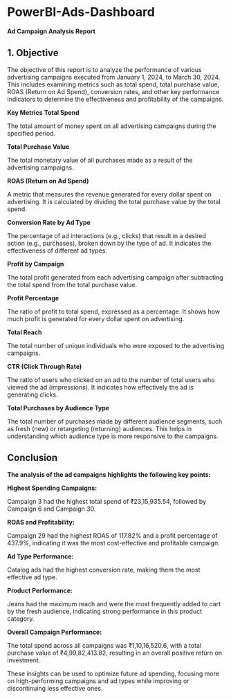 # PowerBI-Ads-Dashboard

**Ad Campaign Analysis Report**

## 1. Objective

The objective of this report is to analyze the performance of various advertising campaigns executed from January 1, 2024, to March 30, 2024. This includes examining metrics such as total spend, total purchase value, ROAS (Return on Ad Spend), conversion rates, and other key performance indicators to determine the effectiveness and profitability of the campaigns.

**Key Metrics**
**Total Spend**

The total amount of money spent on all advertising campaigns during the specified period.

**Total Purchase Value**

The total monetary value of all purchases made as a result of the advertising campaigns.

**ROAS (Return on Ad Spend)**

 A metric that measures the revenue generated for every dollar spent on advertising. It is calculated by dividing the total purchase value by the total spend.
 
**Conversion Rate by Ad Type**

The percentage of ad interactions (e.g., clicks) that result in a desired action (e.g., purchases), broken down by the type of ad. It indicates the effectiveness of different ad types.

**Profit by Campaign**

 The total profit generated from each advertising campaign after subtracting the total spend from the total purchase value.
 
**Profit Percentage**

 The ratio of profit to total spend, expressed as a percentage. It shows how much profit is generated for every dollar spent on advertising.
 
**Total Reach**

 The total number of unique individuals who were exposed to the advertising campaigns.
 
**CTR (Click Through Rate)**

 The ratio of users who clicked on an ad to the number of total users who viewed the ad (impressions). It indicates how effectively the ad is generating clicks.
 
**Total Purchases by Audience Type**

 The total number of purchases made by different audience segments, such as fresh (new) or retargeting (returning) audiences. This helps in understanding which audience type is more responsive to the campaigns.


## Conclusion
**The analysis of the ad campaigns highlights the following key points:**

**Highest Spending Campaigns:**

Campaign 3 had the highest total spend of ₹23,15,935.54, followed by Campaign 6 and Campaign 30.

**ROAS and Profitability:**

Campaign 29 had the highest ROAS of 117.82% and a profit percentage of 437.9%, indicating it was the most cost-effective and profitable campaign.

**Ad Type Performance:**

Catalog ads had the highest conversion rate, making them the most effective ad type.

**Product Performance:**

Jeans had the maximum reach and were the most frequently added to cart by the fresh audience, indicating strong performance in this product category.

**Overall Campaign Performance:**

The total spend across all campaigns was ₹1,10,16,520.6, with a total purchase value of ₹4,99,82,413.82, resulting in an overall positive return on investment.

These insights can be used to optimize future ad spending, focusing more on high-performing campaigns and ad types while improving or discontinuing less effective ones.
